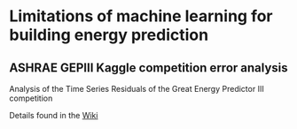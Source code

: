 # Limitations of machine learning for building energy prediction

## ASHRAE GEPIII Kaggle competition error analysis

Analysis of the Time Series Residuals of the Great Energy Predictor III competition

Details found in the [Wiki](https://github.com/buds-lab/ashrae-great-energy-predictor-3-error-analysis/wiki)
